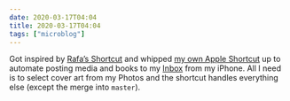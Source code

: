 ```yaml
---
date: 2020-03-17T04:04
title: 2020-03-17T04:04
tags: ["microblog"]
---
```


Got inspired by [Rafa’s Shortcut](https://twitter.com/rafahari/status/1239682156919762946?s=21) and whipped [my own Apple Shortcut](https://www.icloud.com/shortcuts/98ce69a7f59640ce931e45f3d69d2adf) up to automate posting media and books to my [Inbox](https://thismodernweb.com/inbox) from my iPhone. All I need is to select cover art from my Photos and the shortcut handles everything else (except the merge into `master`). 